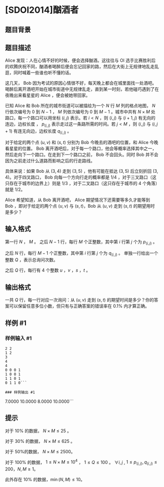 # [SDOI2014]酗酒者

## 题目背景



## 题目描述

$\text{Alice}$ 发现：人在心情不好的时候，便会选择酗酒。这往往与 $\text{OI}$ 选手比赛胜利后的欢腾庆祝不同，酗酒者喝醉后便会忘记回家的路，然后在大街上无规律地乱走乱逛，同时喊着一些谁也听不懂的话。

这几天， $\text{Bob}$  因为考试的原因心情很不好，每天晚上都会在城里面找一处酒吧。喝醉后离开酒吧开始在城市街道中无规律乱走，直到某一时刻，若他碰巧遇到了在夜晚出来看星星的 $\text{Alice}$ ，便会被她带回家。

已知 $\text{Alice}$ 和 $\text{Bob}$  所在的城市街道可以被描绘为一个 $N$ 行 $M$ 列的格点地图， $N$ 行依次编号为 $0$ 到 $N-1$ ， $M$ 列依次编号为 $0$ 到 $M-1$ 。城市中共有 $N \times M$ 处路口，每一个路口可以用坐标 $(i,j)$ 表示。若 $i<N$ ，则 $(i,j)$ 与 $(i+1,j)$ 有无向的连边，边权长度 ， $p_{(i,j)}$ 表示走过这一条路所需的时间。若 $j<M$ ，则 $(i,j)$ 与 $(i,j+1)$ 有连无向边，边权长度 $q_{(i,j)}$ 。

对于给定的两个点 $(u,v)$ 和 $(s,t)$ 分别为 $\text{Bob}$ 今晚去的酒吧的位置，和 $\text{Alice}$ 今晚看星星的位置。 $\text{Bob}$ 离开酒吧后，对于每一个路口，他会等概率选择其中之一，然后走向下一个路口。在走到下一个路口之前， $\text{Bob}$ 不会回头。同时 $\text{Bob}$ 并不会因为之前走过什么道路而影响之后的行走路线。

具体来说：如果 $\text{Bob}$ 从 $(3,4)$ 走到 $(3,5)$ ，他有可能在抵达 $(3,5)$ 后立刻折回 $(3,4)$。对于四叉路口， $\text{Bob}$ 向每一个方向行走的概率都是 $1/4$ ，对于三叉路口（这只存在于城市的边界上）则是 $1/3$ ，对于二叉路口（这只存在于城市的 $4$ 个角落）就是 $1/2$。

$\text{Alice}$ 希望知道，从 $\text{Bob}$ 离开酒吧， $\text{Alice}$ 期望情况下还需要等多久才能等到 $\text{Bob}$ ，即对于给定的两个点 $(u,v)$ 与 $(s,t)$，$\text{Bob}$ 从 $(u,v)$ 走到 $(s,t)$ 的期望用时是多少？


## 输入格式

第一行 $N$ ， $M$ 。 之后 $N-1$ 行，每行 $M$ 个正整数，其中第 $i$ 行第 $j$ 个为 $p_{(i,j)}$ 。 

之后 $N$ 行，每行 $M-1$ 个正整数，其中第 $i$ 行第 $j$ 个为 $q_{(i,j)}$ 。 单独一行给出一个整数 $Q$ ，表示总询问次数。

之后 $Q$ 行，每行有 $4$ 个整数 $u$ ，$v$ ，$s$ ，$t$ 。

## 输出格式

一共 $Q$ 行，每一行对应一次询问：从 $(u,v)$ 走到 $(s,t)$ 的期望时间是多少？你的答案可以保留任意多位小数，但只有与正确答案的错误率在 $0.1\%$ 内才算正确。

## 样例 #1

### 样例输入 #1
```
2 2
1 2
3
4
4
0 0 0 1
1 0 0 1
1 1 0 1
0 1 1 0```

### 样例输出 #1

```
7.0000
10.0000
8.0000
10.0000```

## 提示

对于 $10\%$ 的数据， $N \times M \le 25$ 。

对于 $30\%$ 的数据， $N \times M \le 625$ 。

对于 $50\%$的数据， $N \times M \le 2500$。

对于 $100\%$ 的数据， $1\leq N \times M \le 10^4$ ， $1\leq Q\leq 100$ 。 $\forall i,j$ , $1\leq p_{(i,j)},q_{(i,j)} \le 200$，$N,M\geq 1$。

此外存在 $10\%$ 的数据，$\min(N,M) \le 10$。
